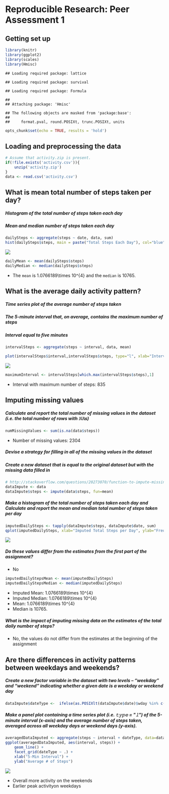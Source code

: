 # Reproducible Research: Peer Assessment 1

## Getting set up

```r
library(knitr)
library(ggplot2)
library(scales)
library(Hmisc)
```

```
## Loading required package: lattice
```

```
## Loading required package: survival
```

```
## Loading required package: Formula
```

```
## 
## Attaching package: 'Hmisc'
```

```
## The following objects are masked from 'package:base':
## 
##     format.pval, round.POSIXt, trunc.POSIXt, units
```

```r
opts_chunk$set(echo = TRUE, results = 'hold')
```

## Loading and preprocessing the data

```r
# Assume that activity.zip is present.
if(!file.exists('activity.csv')){
    unzip('activity.zip')
}
data <- read.csv('activity.csv')
```


## What is mean total number of steps taken per day?  
##### Histogram of the total number of steps taken each day  
##### Mean and median number of steps taken each day  

```r
dailySteps <- aggregate(steps ~ date, data, sum)
hist(dailySteps$steps, main = paste("Total Steps Each Day"), col="blue", xlab="Number of Steps")
```

![](PA1_template_files/figure-html/unnamed-chunk-3-1.png)<!-- -->

```r
dailyMean <- mean(dailySteps$steps)
dailyMedian <- median(dailySteps$steps)
```
- The `mean` is 1.0766189\times 10^{4} and the `median` is 10765.

## What is the average daily activity pattern?
##### Time series plot of the average number of steps taken
##### The 5-minute interval that, on average, contains the maximum number of steps
##### Interval equal to five minutes

```r
intervalSteps <- aggregate(steps ~ interval, data, mean)

plot(intervalSteps$interval,intervalSteps$steps, type="l", xlab="Interval", ylab="# of Steps",main="Average # of Steps per Day by Interval")
```

![](PA1_template_files/figure-html/unnamed-chunk-4-1.png)<!-- -->

```r
maximumInterval <- intervalSteps[which.max(intervalSteps$steps),1]
```
- Interval with maximum number of steps: 835


## Imputing missing values
##### Calculate and report the total number of missing values in the dataset (i.e. the total number of rows with 𝙽𝙰s)

```r
numMissingValues <- sum(is.na(data$steps))
```
- Number of missing values: 2304  

##### Devise a strategy for filling in all of the missing values in the dataset
##### Create a new dataset that is equal to the original dataset but with the missing data filled in

```r
# http://stackoverflow.com/questions/20273070/function-to-impute-missing-value
dataImpute <- data
dataImpute$steps <- impute(data$steps, fun=mean)
```

##### Make a histogram of the total number of steps taken each day and Calculate and report the mean and median total number of steps taken per day  

```r
imputedDailySteps <- tapply(dataImpute$steps, dataImpute$date, sum)
qplot(imputedDailySteps, xlab="Imputed Total Steps per Day", ylab="Frequency", binwidth=500)
```

![](PA1_template_files/figure-html/unnamed-chunk-7-1.png)<!-- -->

##### Do these values differ from the estimates from the first part of the assignment?
- No  


```r
imputedDailyStepsMean <- mean(imputedDailySteps)
imputedDailyStepsMedian <- median(imputedDailySteps)
```
- Imputed Mean: 1.0766189\times 10^{4}
- Imputed Median:  1.0766189\times 10^{4}
- Mean: 1.0766189\times 10^{4}
- Median is 10765.  

##### What is the impact of imputing missing data on the estimates of the total daily number of steps?  
- No, the values do not differ from the estimates at the beginning of the assignment




## Are there differences in activity patterns between weekdays and weekends?  
##### Create a new factor variable in the dataset with two levels – “weekday” and “weekend” indicating whether a given date is a weekday or weekend day  

```r
dataImpute$dateType <-  ifelse(as.POSIXlt(dataImpute$date)$wday %in% c(0,6), 'weekend', 'weekday')
```
##### Make a panel plot containing a time series plot (i.e. 𝚝𝚢𝚙𝚎 = "𝚕") of the 5-minute interval (x-axis) and the average number of steps taken, averaged across all weekday days or weekend days (y-axis).

```r
averagedDataImputed <- aggregate(steps ~ interval + dateType, data=dataImpute, mean)
ggplot(averagedDataImputed, aes(interval, steps)) + 
    geom_line() + 
    facet_grid(dateType ~ .) +
    xlab("5-Min Interval") + 
    ylab("Average # of Steps")
```

![](PA1_template_files/figure-html/unnamed-chunk-10-1.png)<!-- -->

- Overall more activity on the weekends  
- Earlier peak activityon weekdays
